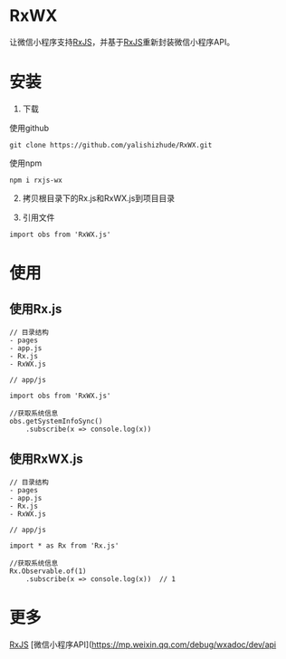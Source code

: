 # RxWX
让微信小程序支持[RxJS](http://cn.rx.js.org/manual/overview.html)，并基于[RxJS](http://cn.rx.js.org/manual/overview.html)重新封装微信小程序API。

# 安装

1. 下载

使用github

`git clone https://github.com/yalishizhude/RxWX.git`

使用npm

`npm i rxjs-wx`

2. 拷贝根目录下的Rx.js和RxWX.js到项目目录

3. 引用文件

`import obs from 'RxWX.js'`

# 使用

## 使用Rx.js

```
// 目录结构
- pages
- app.js
- Rx.js
- RxWX.js

// app/js

import obs from 'RxWX.js'

//获取系统信息
obs.getSystemInfoSync()
    .subscribe(x => console.log(x))

```

## 使用RxWX.js

```
// 目录结构
- pages
- app.js
- Rx.js
- RxWX.js

// app/js

import * as Rx from 'Rx.js'

//获取系统信息
Rx.Observable.of(1)
    .subscribe(x => console.log(x))  // 1

```

# 更多

[RxJS](https://github.com/Reactive-Extensions/RxJS)
[微信小程序API](https://mp.weixin.qq.com/debug/wxadoc/dev/api